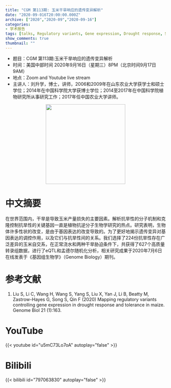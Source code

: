 ```yaml
---
title: "CGM 第113期: 玉米干旱响应的遗传变异解析"
date: "2020-09-016T20:00:00.000Z"
archive: ["2020","2020-09","2020-09-16"]
categories:
- 学术报告
tags: [talks, Regulatory variants, Gene expression, Drought response, Stress tolerance, Maize]
show_comments: true
thumbnail: ""
---
```


- 题目：CGM 第113期:玉米干旱响应的遗传变异解析
- 时间：美国中部时间 2020年9月16日（星期三）8PM（北京时间9月17日 9AM）
- 地点：Zoom and Youtube live stream
- 主讲人：刘升学，博士，讲师，2006和2009年在山东农业大学获学士和硕士学位；2014年在中国科学院大学获博士学位；2014至2017年在中国科学院植物研究所从事研究工作；2017年任中国农业大学讲师。

<div align="center">
<img src="https://i.ibb.co/TccvzNB/1.png" height=250>
</div>

# 中文摘要

在世界范围内，干旱是导致玉米产量损失的主要因素。解析抗旱性的分子机制和克隆控制抗旱性的关键基因一直是植物抗逆分子生物学研究的热点。研究表明，生物体许多性状的改变，是由于基因表达的改变导致的。为了更好地揭示遗传变异对基因表达的调控作用，以及它们与抗旱性间的关系。我们选择了224份抗旱性存在广泛差异的玉米自交系，在正常浇水和两种干旱胁迫条件下，共获得了627个高质量转录组数据，进行了eQTL和孟德尔随机化分析，相关研究成果于2020年7月6日在线发表于《基因组生物学》（Genome Biology）期刊。

# 参考文献

1. Liu S, Li C, Wang H, Wang S, Yang S, Liu X, Yan J, Li B, Beatty M, Zastrow-Hayes G, Song S, Qin F (2020) Mapping regulatory variants controlling gene expression in drought response and tolerance in maize. Genome Biol 21 (1):163.
# YouTube

{{< youtube id="u5mC73Lo7oA" autoplay="false" >}}

# Bilibili

{{< bilibili id="797063830" autoplay="false" >}}


